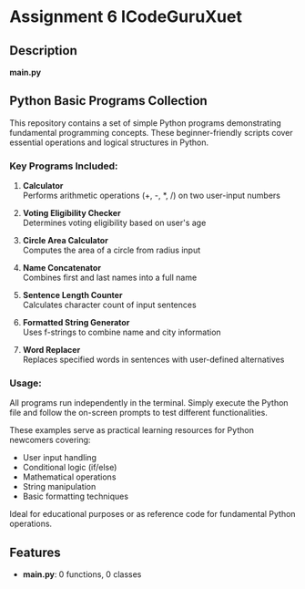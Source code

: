 # Assignment 6 ICodeGuruXuet

## Description
**main.py**
## Python Basic Programs Collection

This repository contains a set of simple Python programs demonstrating fundamental programming concepts. These beginner-friendly scripts cover essential operations and logical structures in Python.

### Key Programs Included:
1. **Calculator**  
   Performs arithmetic operations (+, -, *, /) on two user-input numbers

2. **Voting Eligibility Checker**  
   Determines voting eligibility based on user's age

3. **Circle Area Calculator**  
   Computes the area of a circle from radius input

4. **Name Concatenator**  
   Combines first and last names into a full name

5. **Sentence Length Counter**  
   Calculates character count of input sentences

6. **Formatted String Generator**  
   Uses f-strings to combine name and city information

7. **Word Replacer**  
   Replaces specified words in sentences with user-defined alternatives

### Usage:
All programs run independently in the terminal. Simply execute the Python file and follow the on-screen prompts to test different functionalities.

These examples serve as practical learning resources for Python newcomers covering:
- User input handling
- Conditional logic (if/else)
- Mathematical operations
- String manipulation
- Basic formatting techniques

Ideal for educational purposes or as reference code for fundamental Python operations.

## Features
- **main.py**: 0 functions, 0 classes
